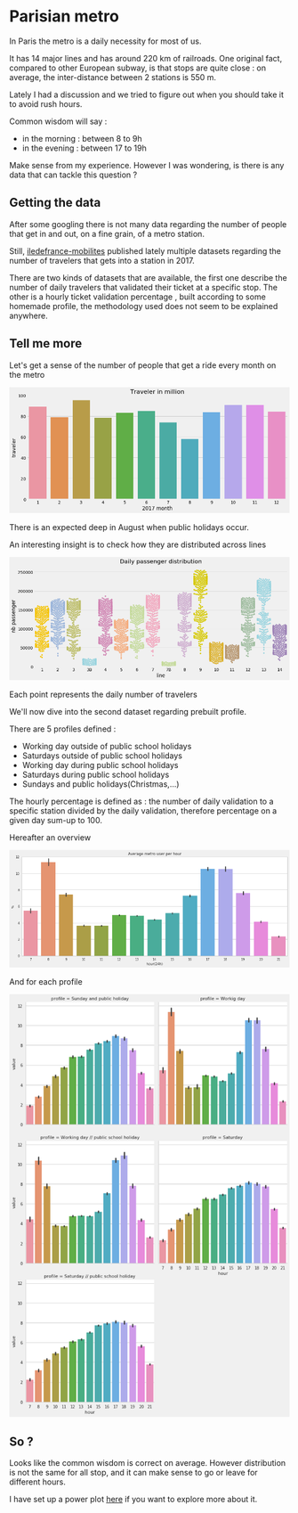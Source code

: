 # Parisian metro

In Paris the metro is a daily necessity for most of us.

It has 14 major lines and has around 220 km of railroads. One original fact, compared to other European subway, is that stops are quite close : on average, the inter-distance between 2 stations is 550 m.

Lately I had a discussion and we tried to figure out when you should take it to avoid rush hours.

Common wisdom will say :

* in the morning : between 8 to 9h
* in the evening : between 17 to 19h

Make sense from my  experience. However I was wondering, is there is any data that can tackle this question ?


## Getting the data

After some googling there is not many data regarding the number of people that get in and out, on a fine grain, of a metro station.

Still, [iledefrance-mobilites](https://www.iledefrance-mobilites.fr/) published lately multiple datasets regarding the number of travelers that gets into a station in 2017.

There are two kinds of datasets that are available, the first one describe the number of daily travelers that validated their ticket at a specific stop.
The other is a hourly ticket validation percentage , built according to some homemade profile, the methodology used does not seem to be explained anywhere.

## Tell me more

Let's get a sense of the number of people that get a ride every month on the metro

![monthly traveler in millions](img/monthly-traveler.png)

There is an expected deep in August when public holidays occur.

An interesting insight is to check how they are distributed across lines

![daily passenger distribution](img/daily-passenger-distribution.png)

Each point represents the daily number of travelers 

We'll now dive into the second dataset regarding prebuilt profile.

There are 5 profiles defined :

- Working day outside of public school holidays
- Saturdays outside of public school holidays
- Working day during public school holidays
- Saturdays during public school holidays
- Sundays and public holidays(Christmas,...)


The hourly percentage is defined as : the number of daily validation to a specific station divided by the daily validation, therefore percentage on a given day sum-up to 100.

Hereafter an overview

![average-metro-user-per-hour](img/average-metro-user-per-hour.png)

And for each profile

![facet-profile](img/facet-grid-user-per-hour.png)


## So ?

Looks like the common wisdom is correct on average. However distribution is not the same for all stop, and it can make sense to go or leave for different hours.

I have set up a power plot [here](https://app.powerbi.com/view?r=eyJrIjoiNDg0NWRhNTYtMGY1Zi00ZjA5LTlhYTctNDQyYjgyMmI3ZTEwIiwidCI6IjkwYzdhMjBhLWYzNGItNDBiZi1iYzQ4LWI5MjUzYjZmNWQyMCIsImMiOjh9) if you want to explore more about it.

